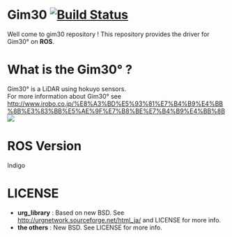 # Gim30 [![Build Status](https://api.travis-ci.org/RyodoTanaka/gim30.svg)](https://travis-ci.org/RyodoTanaka/gim30)  
Well come to gim30 repository !
This repository provides the driver for Gim30° on **ROS**.

# What is the Gim30° ?
Gim30° is a LiDAR using hokuyo sensors.  
For more information about Gim30° see http://www.irobo.co.jp/%E8%A3%BD%E5%93%81%E7%B4%B9%E4%BB%8B%E3%83%BB%E5%AE%9F%E7%B8%BE%E7%B4%B9%E4%BB%8B  
[![](http://img.youtube.com/vi/upQ69U99Mmk/0.jpg)](https://www.youtube.com/watch?v=upQ69U99Mmk)


# ROS Version
Indigo

# LICENSE
- **urg_library** : Based on new BSD. See http://urgnetwork.sourceforge.net/html_ja/ and LICENSE for more info.
- **the others** : New BSD. See LICENSE for more info.
